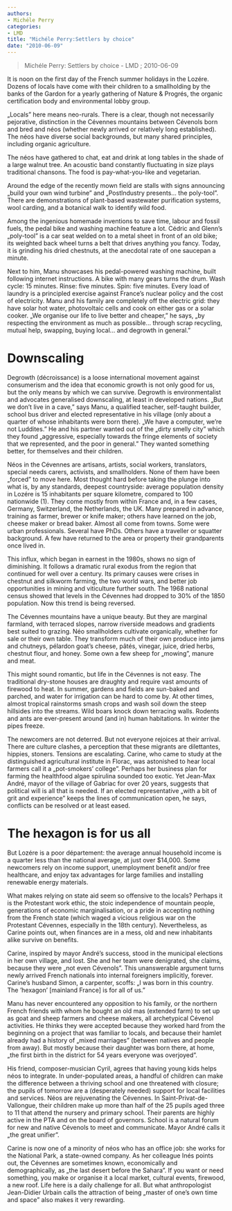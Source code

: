 ```yaml
---
authors: 
- Michéle Perry
categories: 
- LMD
title: "Michéle Perry:Settlers by choice"
date: "2010-06-09"
---
```

> Michéle Perry: Settlers by choice - LMD ; 2010-06-09

It is noon on the first day of the French summer holidays in the Lozére. Dozens of locals have come with their children to a smallholding by the banks of the Gardon for a yearly gathering of Nature & Progrés, the organic certification body and environmental lobby group.

„Locals” here means neo-rurals. There is a clear, though not necessarily pejorative, distinction in the Cévennes mountains between Cévenols born and bred and néos (whether newly arrived or relatively long established). The néos have diverse social backgrounds, but many shared principles, including organic agriculture.

The néos have gathered to chat, eat and drink at long tables in the shade of a large walnut tree. An acoustic band constantly fluctuating in size plays traditional chansons. The food is pay-what-you-like and vegetarian.

Around the edge of the recently mown field are stalls with signs announcing „build your own wind turbine” and „PostIndustry presents... the poly-tool”. There are demonstrations of plant-based wastewater purification systems, wool carding, and a botanical walk to identify wild food.

Among the ingenious homemade inventions to save time, labour and fossil fuels, the pedal bike and washing machine feature a lot. Cédric and Glenn’s „poly-tool” is a car seat welded on to a metal sheet in front of an old bike; its weighted back wheel turns a belt that drives anything you fancy. Today, it is grinding his dried chestnuts, at the anecdotal rate of one saucepan a minute.

Next to him, Manu showcases his pedal-powered washing machine, built following internet instructions. A bike with many gears turns the drum. Wash cycle: 15 minutes. Rinse: five minutes. Spin: five minutes. Every load of laundry is a principled exercise against France’s nuclear policy and the cost of electricity. Manu and his family are completely off the electric grid: they have solar hot water, photovoltaic cells and cook on either gas or a solar cooker. „We organise our life to live better and cheaper,” he says, „by respecting the environment as much as possible... through scrap recycling, mutual help, swapping, buying local... and degrowth in general.”

Downscaling
===========

Degrowth (décroissance) is a loose international movement against consumerism and the idea that economic growth is not only good for us, but the only means by which we can survive. Degrowth is environmentalist and advocates generalised downscaling, at least in developed nations. „But we don’t live in a cave,” says Manu, a qualified teacher, self-taught builder, school bus driver and elected representative in his village (only about a quarter of whose inhabitants were born there). „We have a computer, we’re not Luddites.” He and his partner wanted out of the „dirty smelly city” which they found „aggressive, especially towards the fringe elements of society that we represented, and the poor in general.” They wanted something better, for themselves and their children.

Néos in the Cévennes are artisans, artists, social workers, translators, special needs carers, activists, and smallholders. None of them have been „forced” to move here. Most thought hard before taking the plunge into what is, by any standards, deepest countryside: average population density in Lozére is 15 inhabitants per square kilometre, compared to 100 nationwide (1). They come mostly from within France and, in a few cases, Germany, Switzerland, the Netherlands, the UK. Many prepared in advance, training as farmer, brewer or knife maker; others have learned on the job, cheese maker or bread baker. Almost all come from towns. Some were urban professionals. Several have PhDs. Others have a traveller or squatter background. A few have returned to the area or property their grandparents once lived in.

This influx, which began in earnest in the 1980s, shows no sign of diminishing. It follows a dramatic rural exodus from the region that continued for well over a century. Its primary causes were crises in chestnut and silkworm farming, the two world wars, and better job opportunities in mining and viticulture further south. The 1968 national census showed that levels in the Cévennes had dropped to 30% of the 1850 population. Now this trend is being reversed.

The Cévennes mountains have a unique beauty. But they are marginal farmland, with terraced slopes, narrow riverside meadows and gradients best suited to grazing. Néo smallholders cultivate organically, whether for sale or their own table. They transform much of their own produce into jams and chutneys, pélardon goat’s cheese, pâtés, vinegar, juice, dried herbs, chestnut flour, and honey. Some own a few sheep for „mowing”, manure and meat.

This might sound romantic, but life in the Cévennes is not easy. The traditional dry-stone houses are draughty and require vast amounts of firewood to heat. In summer, gardens and fields are sun-baked and parched, and water for irrigation can be hard to come by. At other times, almost tropical rainstorms smash crops and wash soil down the steep hillsides into the streams. Wild boars knock down terracing walls. Rodents and ants are ever-present around (and in) human habitations. In winter the pipes freeze.

The newcomers are not deterred. But not everyone rejoices at their arrival. There are culture clashes, a perception that these migrants are dilettantes, hippies, stoners. Tensions are escalating. Carine, who came to study at the distinguished agricultural institute in Florac, was astonished to hear local farmers call it a „pot-smokers’ college”. Perhaps her business plan for farming the healthfood algae spirulina sounded too exotic. Yet Jean-Max André, mayor of the village of Gabriac for over 20 years, suggests that political will is all that is needed. If an elected representative „with a bit of grit and experience” keeps the lines of communication open, he says, conflicts can be resolved or at least eased.

The hexagon is for us all
=========================

But Lozére is a poor département: the average annual household income is a quarter less than the national average, at just over \$14,000. Some newcomers rely on income support, unemployment benefit and/or free healthcare, and enjoy tax advantages for large families and installing renewable energy materials.

What makes relying on state aid seem so offensive to the locals? Perhaps it is the Protestant work ethic, the stoic independence of mountain people, generations of economic marginalisation, or a pride in accepting nothing from the French state (which waged a vicious religious war on the Protestant Cévennes, especially in the 18th century). Nevertheless, as Carine points out, when finances are in a mess, old and new inhabitants alike survive on benefits.

Carine, inspired by mayor André’s success, stood in the municipal elections in her own village, and lost. She and her team were denigrated, she claims, because they were „not even Cévenols”. This unanswerable argument turns newly arrived French nationals into internal foreigners implicitly, forever. Carine’s husband Simon, a carpenter, scoffs: „I was born in this country. The ’hexagon’ \[mainland France\] is for all of us.”

Manu has never encountered any opposition to his family, or the northern French friends with whom he bought an old mas (extended farm) to set up as goat and sheep farmers and cheese makers, all archetypical Cévenol activities. He thinks they were accepted because they worked hard from the beginning on a project that was familiar to locals, and because their hamlet already had a history of „mixed marriages” (between natives and people from away). But mostly because their daughter was born there, at home, „the first birth in the district for 54 years everyone was overjoyed”.

His friend, composer-musician Cyril, agrees that having young kids helps néos to integrate. In under-populated areas, a handful of children can make the difference between a thriving school and one threatened with closure; the pupils of tomorrow are a (desperately needed) support for local facilities and services. Néos are rejuvenating the Cévennes. In Saint-Privat-de-Vallongue, their children make up more than half of the 25 pupils aged three to 11 that attend the nursery and primary school. Their parents are highly active in the PTA and on the board of governors. School is a natural forum for new and native Cévenols to meet and communicate. Mayor André calls it „the great unifier”.

Carine is now one of a minority of néos who has an office job: she works for the National Park, a state-owned company. As her colleague Inés points out, the Cévennes are sometimes known, economically and demographically, as „the last desert before the Sahara”. If you want or need something, you make or organise it a local market, cultural events, firewood, a new roof. Life here is a daily challenge for all. But what anthropologist Jean-Didier Urbain calls the attraction of being „master of one’s own time and space” also makes it very rewarding.
